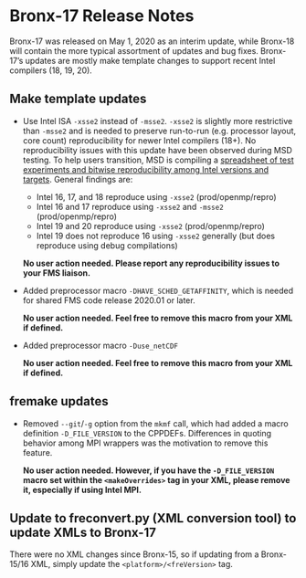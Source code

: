 # Bronx-17 Release Notes

Bronx-17 was released on May 1, 2020 as an interim update, while Bronx-18 will contain the more typical assortment of updates and bug fixes. Bronx-17’s updates are mostly make template changes to support recent Intel compilers (18, 19, 20).

## Make template updates
* Use Intel ISA `-xsse2` instead of `-msse2`. `-xsse2` is slightly more restrictive than `-msse2` and is needed to preserve run-to-run (e.g. processor layout, core count) reproducibility for newer Intel compilers (18+). No reproducibility issues with this update have been observed during MSD testing.
  To help users transition, MSD is compiling a [spreadsheet of test experiments and bitwise reproducibility among Intel versions and targets](https://docs.google.com/spreadsheets/d/13U65xNss1rDCFZYvxz88k_qX6n1qL3wHzL9TK3RLP0s/edit?usp=gmail&ts=5eab0d9f). General findings are:
  * Intel 16, 17, and 18 reproduce using `-xsse2` (prod/openmp/repro)
  * Intel 16 and 17 reproduce using `-xsse2` and `-msse2` (prod/openmp/repro)
  * Intel 19 and 20 reproduce using `-xsse2` (prod/openmp/repro)
  * Intel 19 does not reproduce 16 using `-xsse2` generally (but does reproduce using debug compilations)

  **No user action needed. Please report any reproducibility issues to your FMS liaison.**
* Added preprocessor macro `-DHAVE_SCHED_GETAFFINITY`, which is needed for shared FMS code release 2020.01 or later.

  **No user action needed. Feel free to remove this macro from your XML if defined.**
* Added preprocessor macro `-Duse_netCDF`

  **No user action needed. Feel free to remove this macro from your XML if defined.**

## fremake updates
* Removed `--git`/`-g` option from the `mkmf` call, which had added a macro definition `-D_FILE_VERSION` to the CPPDEFs. Differences in quoting behavior among MPI wrappers was the motivation to remove this feature.

  **No user action needed. However, if you have the `-D_FILE_VERSION` macro set within the `<makeOverrides>` tag in your XML, please remove it, especially if using Intel MPI.**

## Update to freconvert.py (XML conversion tool) to update XMLs to Bronx-17
There were no XML changes since Bronx-15, so if updating from a Bronx-15/16 XML, simply update the `<platform>/<freVersion>` tag.
